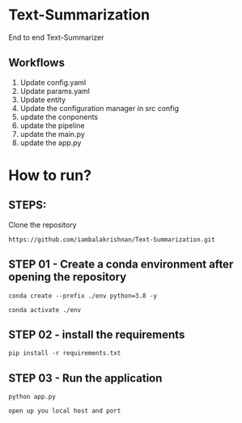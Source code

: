 # Text-Summarization
End to end Text-Summarizer


## Workflows

1. Update config.yaml
2. Update params.yaml
3. Update entity
4. Update the configuration manager in src config
5. update the conponents
6. update the pipeline
7. update the main.py
8. update the app.py

# How to run?
## STEPS:

Clone the repository

```
https://github.com/iambalakrishnan/Text-Summarization.git
```
## STEP 01 - Create a conda environment after opening the repository

```
conda create --prefix ./env python=3.8 -y
```

```
conda activate ./env
```


## STEP 02 - install the requirements

```
pip install -r requirements.txt

```

## STEP 03 - Run the application

```
python app.py

```


```
open up you local host and port

```
